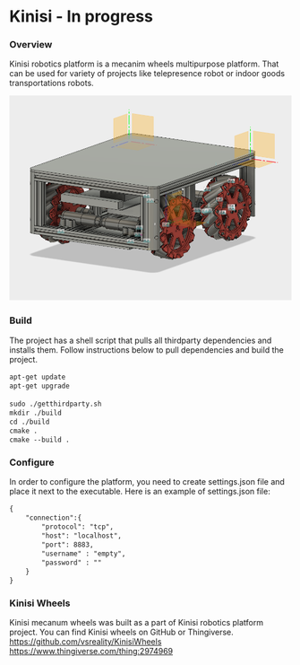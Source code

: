 Kinisi - In progress
============
### Overview
Kinisi robotics platform is a mecanim wheels multipurpose platform. That can be used for variety of projects like telepresence robot or indoor goods transportations robots.

![Kinisi platform prototype](kinisi_platform.png)

### Build
The project has a shell script that pulls all thirdparty dependencies and installs them.
Follow instructions below to pull dependencies and build the project.
```
apt-get update
apt-get upgrade

sudo ./getthirdparty.sh
mkdir ./build
cd ./build
cmake .
cmake --build .
```

### Configure
In order to configure the platform, you need to create settings.json file and place it next to the executable. Here is an example of settings.json file:
```
{
    "connection":{
        "protocol": "tcp",
        "host": "localhost",
        "port": 8883,
        "username" : "empty",
        "password" : ""
    }
}
```

### Kinisi Wheels
Kinisi mecanum wheels was built as a part of Kinisi robotics platform project. You can find Kinisi wheels on GitHub or Thingiverse.
https://github.com/vsreality/KinisiWheels
https://www.thingiverse.com/thing:2974969
